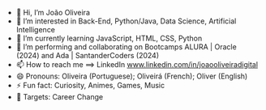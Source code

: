 - 👋 Hi, I’m João Oliveira
- 👀 I’m interested in Back-End, Python/Java, Data Science, Artificial Intelligence
- 🌱 I’m currently learning JavaScript, HTML, CSS, Python
- 💞️ I’m performing and collaborating on Bootcamps ALURA | Oracle (2024) and Ada | SantanderCoders (2024)
- 📫 How to reach me ==> LinkedIn www.linkedin.com/in/joaooliveiradigital
- 😄 Pronouns: Oliveira (Portuguese); Oliveirá (French); Oliver (English)
- ⚡ Fun fact: Curiosity, Animes, Games, Music
- 🎯 Targets: Career Change
